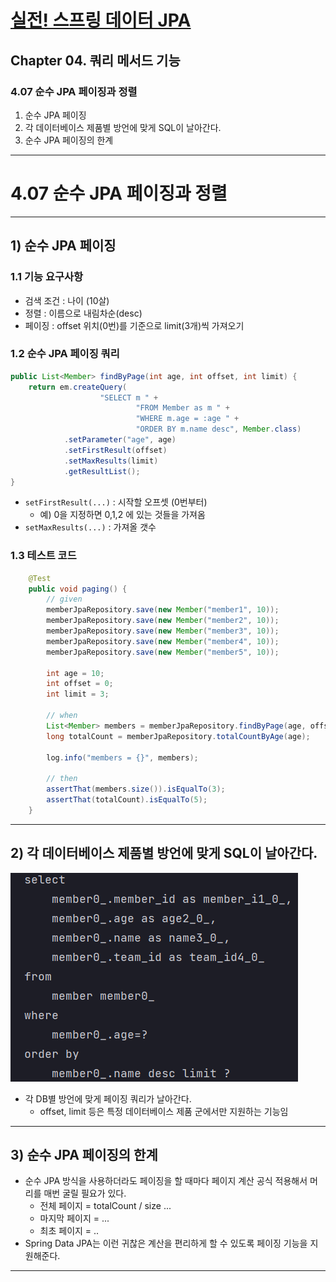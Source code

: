 # <a href = "../README.md" target="_blank">실전! 스프링 데이터 JPA</a>
## Chapter 04. 쿼리 메서드 기능
### 4.07 순수 JPA 페이징과 정렬
1) 순수 JPA 페이징
2) 각 데이터베이스 제품별 방언에 맞게 SQL이 날아간다.
3) 순수 JPA 페이징의 한계

---

# 4.07 순수 JPA 페이징과 정렬

---

## 1) 순수 JPA 페이징

### 1.1 기능 요구사항
- 검색 조건 : 나이 (10살)
- 정렬 : 이름으로 내림차순(desc)
- 페이징 : offset 위치(0번)를 기준으로 limit(3개)씩 가져오기

### 1.2 순수 JPA 페이징 쿼리
```java
public List<Member> findByPage(int age, int offset, int limit) {
    return em.createQuery(
                    "SELECT m " +
                            "FROM Member as m " +
                            "WHERE m.age = :age " +
                            "ORDER BY m.name desc", Member.class)
            .setParameter("age", age)
            .setFirstResult(offset)
            .setMaxResults(limit)
            .getResultList();
}
```
- `setFirstResult(...)` : 시작할 오프셋 (0번부터)
  - 예) 0을 지정하면 0,1,2 에 있는 것들을 가져옴
- `setMaxResults(...)` : 가져올 갯수

### 1.3 테스트 코드
```java
    @Test
    public void paging() {
        // given
        memberJpaRepository.save(new Member("member1", 10));
        memberJpaRepository.save(new Member("member2", 10));
        memberJpaRepository.save(new Member("member3", 10));
        memberJpaRepository.save(new Member("member4", 10));
        memberJpaRepository.save(new Member("member5", 10));

        int age = 10;
        int offset = 0;
        int limit = 3;

        // when
        List<Member> members = memberJpaRepository.findByPage(age, offset, limit);
        long totalCount = memberJpaRepository.totalCountByAge(age);

        log.info("members = {}", members);

        // then
        assertThat(members.size()).isEqualTo(3);
        assertThat(totalCount).isEqualTo(5);
    }
```

---

## 2) 각 데이터베이스 제품별 방언에 맞게 SQL이 날아간다.
![paging_dialect](img/paging_dialect.png)
- 각 DB별 방언에 맞게 페이징 쿼리가 날아간다.
  - offset, limit 등은 특정 데이터베이스 제품 군에서만 지원하는 기능임

---

## 3) 순수 JPA 페이징의 한계
- 순수 JPA 방식을 사용하더라도 페이징을 할 때마다 페이지 계산 공식 적용해서 머리를 매번 굴릴 필요가 있다. 
  - 전체 페이지 = totalCount / size ...
  - 마지막 페이지 = ...
  - 최초 페이지 = ..
- Spring Data JPA는 이런 귀찮은 계산을 편리하게 할 수 있도록 페이징 기능을 지원해준다.

---